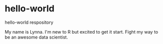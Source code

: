 # hello-world
hello-world respository

My name is Lynna. I'm new to R but excited to get it start. Fight my way to be an awesome data scientist.
